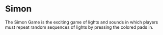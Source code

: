 # Simon
The Simon Game is the exciting game of lights and sounds in which players must repeat random sequences of lights by pressing the colored pads in.
